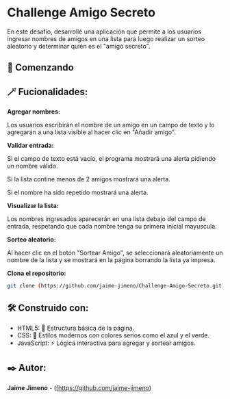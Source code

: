 # Challenge Amigo Secreto

En este desafío, desarrollé una aplicación que permite a los usuarios ingresar nombres de amigos en una lista para luego realizar un sorteo aleatorio y determinar quién es el "amigo secreto".

## 🚀 Comenzando 

## 🪄 Fucionalidades:

**Agregar nombres:**

Los usuarios escribirán el nombre de un amigo en un campo de texto y lo agregarán a una lista visible al hacer clic en "Añadir amigo".

**Validar entrada:**

Si el campo de texto está vacío, el programa mostrará una alerta pidiendo un nombre válido.

Si la lista contine menos de 2 amigos mostrará una alerta.

Si el nombre ha sido repetido mostrará una alerta.

**Visualizar la lista:**

Los nombres ingresados aparecerán en una lista debajo del campo de entrada, respetando que cada nombre tenga su primera inicial mayuscula.

**Sorteo aleatorio:**

Al hacer clic en el botón "Sortear Amigo", se seleccionará aleatoriamente un nombre de la lista y se mostrará en la página borrando la lista ya impresa.

**Clona el repositorio:**
```bash
git clone (https://github.com/jaime-jimeno/Challenge-Amigo-Secreto.git)
```
## 🛠️ Construido con:

- HTML5: 📜 Estructura básica de la página.
- CSS: 🎨 Estilos modernos con colores serios como el azul y el verde.
- JavaScript: ⚡ Lógica interactiva para agregar y sortear amigos.

## ✒️ Autor:

**Jaime Jimeno** - ([https://github.com/jaime-jimeno)





